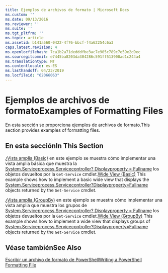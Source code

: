 ```yaml
---
title: Ejemplos de archivos de formato | Microsoft Docs
ms.custom: ''
ms.date: 09/13/2016
ms.reviewer: ''
ms.suite: ''
ms.tgt_pltfrm: ''
ms.topic: article
ms.assetid: b141a560-0422-4f76-bbcf-f4a62254c6a3
caps.latest.revision: 4
ms.openlocfilehash: 7ca1b2a71dedddfbe3ac7e905c789c7e59e2d9ec
ms.sourcegitcommit: e7445ba8203da304286c591ff513900ad1c244a4
ms.translationtype: MT
ms.contentlocale: es-ES
ms.lasthandoff: 04/23/2019
ms.locfileid: "62066063"
---
```

# <a name="examples-of-formatting-files"></a><span data-ttu-id="8f52c-102">Ejemplos de archivos de formato</span><span class="sxs-lookup"><span data-stu-id="8f52c-102">Examples of Formatting Files</span></span>

<span data-ttu-id="8f52c-103">En esta sección se proporciona ejemplos de archivos de formato.</span><span class="sxs-lookup"><span data-stu-id="8f52c-103">This section provides examples of formatting files.</span></span>

## <a name="in-this-section"></a><span data-ttu-id="8f52c-104">En esta sección</span><span class="sxs-lookup"><span data-stu-id="8f52c-104">In This Section</span></span>

<span data-ttu-id="8f52c-105">[¿Vista amplia (Basic)](./wide-view-basic.md) en este ejemplo se muestra cómo implementar una vista amplia básica que muestra la [System.Serviceprocess.Servicecontroller? Displayproperty = Fullname](/dotnet/api/System.ServiceProcess.ServiceController) los objetos devueltos por la `Get-Service` cmdlet.</span><span class="sxs-lookup"><span data-stu-id="8f52c-105">[Wide View (Basic)](./wide-view-basic.md) This example shows how to implement a basic wide view that displays the [System.Serviceprocess.Servicecontroller?Displayproperty=Fullname](/dotnet/api/System.ServiceProcess.ServiceController) objects returned by the `Get-Service` cmdlet.</span></span>

<span data-ttu-id="8f52c-106">[¿Vista amplia (GroupBy)](./wide-view-groupby.md) en este ejemplo se muestra cómo implementar una vista amplia que muestra los grupos de [System.Serviceprocess.Servicecontroller? Displayproperty = Fullname](/dotnet/api/System.ServiceProcess.ServiceController) los objetos devueltos por la `Get-Service` cmdlet.</span><span class="sxs-lookup"><span data-stu-id="8f52c-106">[Wide View (GroupBy)](./wide-view-groupby.md) This example shows how to implement a wide view that displays groups of [System.Serviceprocess.Servicecontroller?Displayproperty=Fullname](/dotnet/api/System.ServiceProcess.ServiceController) objects returned by the `Get-Service` cmdlet.</span></span>

## <a name="see-also"></a><span data-ttu-id="8f52c-107">Véase también</span><span class="sxs-lookup"><span data-stu-id="8f52c-107">See Also</span></span>

[<span data-ttu-id="8f52c-108">Escribir un archivo de formato de PowerShell</span><span class="sxs-lookup"><span data-stu-id="8f52c-108">Writing a PowerShell Formatting File</span></span>](./writing-a-powershell-formatting-file.md)
